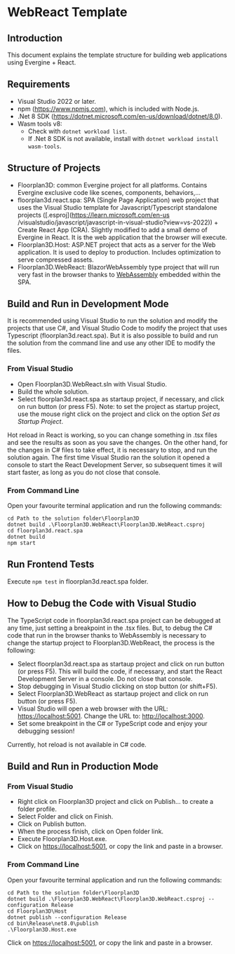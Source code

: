 # WebReact Template

## Introduction

This document explains the template structure for building web applications using Evergine + React.

## Requirements

- Visual Studio 2022 or later.
- npm (<https://www.npmjs.com>), which is included with Node.js.
- .Net 8 SDK (<https://dotnet.microsoft.com/en-us/download/dotnet/8.0>).
- Wasm tools v8:
  - Check with `dotnet workload list`.
  - If .Net 8 SDK is not available, install with `dotnet workload install wasm-tools`.

## Structure of Projects

- Floorplan3D: common Evergine project for all platforms. Contains Evergine exclusive code like scenes, components, behaviors,...
- floorplan3d.react.spa: SPA (Single Page Application) web project that uses the Visual Studio template for Javascript/Typescript standalone projects ([.esproj](https://learn.microsoft.com/en-us /visualstudio/javascript/javascript-in-visual-studio?view=vs-2022)) + Create React App (CRA). Slightly modified to add a small demo of Evergine in React. It is the web application that the browser will execute.
- Floorplan3D.Host: ASP.NET project that acts as a server for the Web application. It is used to deploy to production. Includes optimization to serve compressed assets.
- Floorplan3D.WebReact: BlazorWebAssembly type project that will run very fast in the browser thanks to [WebAssembly](https://webassembly.org) embedded within the SPA.

## Build and Run in Development Mode

It is recommended using Visual Studio to run the solution and modify the projects that use C#, and Visual Studio Code to modify the project that uses Typescript (floorplan3d.react.spa). But it is also possible to build and run the solution from the command line and use any other IDE to modify the files.

### From Visual Studio

- Open Floorplan3D.WebReact.sln with Visual Studio.
- Build the whole solution.
- Select floorplan3d.react.spa as startaup project, if necessary, and click on run button (or press F5). Note: to set the project as startup project, use the mouse right click on the project and click on the option _Set as Startup Project_.

Hot reload in React is working, so you can change something in .tsx files and see the results as soon as you save the changes. On the other hand, for the changes in C# files to take effect, it is necessary to stop, and run the solution again. The first time Visual Studio ran the solution it opened a console to start the React Development Server, so subsequent times it will start faster, as long as you do not close that console.

### From Command Line

Open your favourite terminal application and run the following commands:

```pwsh
cd Path to the solution folder\Floorplan3D
dotnet build .\Floorplan3D.WebReact\Floorplan3D.WebReact.csproj
cd floorplan3d.react.spa
dotnet build
npm start
```

## Run Frontend Tests

Execute `npm test` in floorplan3d.react.spa folder.

## How to Debug the Code with Visual Studio

The TypeScript code in floorplan3d.react.spa project can be debugged at any time, just setting a breakpoint in the .tsx files. But, to debug the C# code that run in the browser thanks to WebAssembly is necessary to change the startup project to Floorplan3D.WebReact, the process is the following:

- Select floorplan3d.react.spa as startaup project and click on run button (or press F5). This will build the code, if necessary, and start the React Development Server in a console. Do not close that console.
- Stop debugging in Visual Studio clicking on stop button (or shift+F5).
- Select Floorplan3D.WebReact as startaup project and click on run button (or press F5).
- Visual Studio will open a web browser with the URL: <https://localhost:5001>. Change the URL to: <http://localhost:3000>.
- Set some breakpoint in the C# or TypeScript code and enjoy your debugging session!

Currently, hot reload is not available in C# code.

## Build and Run in Production Mode

### From Visual Studio

- Right click on Floorplan3D project and click on Publish... to create a folder profile.
- Select Folder and click on Finish.
- Click on Publish button.
- When the process finish, click on Open folder link.
- Execute Floorplan3D.Host.exe.
- Click on <https://localhost:5001>, or copy the link and paste in a browser.

### From Command Line

Open your favourite terminal application and run the following commands:

```pwsh
cd Path to the solution folder\Floorplan3D
dotnet build .\Floorplan3D.WebReact\Floorplan3D.WebReact.csproj --configuration Release
cd Floorplan3D\Host
dotnet publish --configuration Release
cd bin\Release\net8.0\publish
.\Floorplan3D.Host.exe
```

Click on <https://localhost:5001>, or copy the link and paste in a browser.
